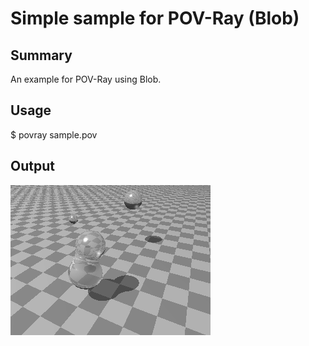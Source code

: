 # Simple sample for POV-Ray (Blob)

## Summary
An example for POV-Ray using Blob.

## Usage

$ povray sample.pov

## Output

![sample.png](sample.png)

